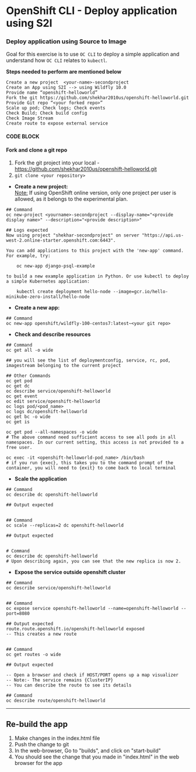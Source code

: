 # OpenShift CLI - Deploy application using S2I


### Deploy application using Source to Image

Goal for this exercise is to use `OC CLI` to deploy a simple application and understand how `OC CLI` relates to `kubectl`. 
<p><b> Steps needed to perform are mentioned below </b>

```
Create a new project  <your-name>-secondproject
Create an App using S2I --> using Wildfly 10.0
Provide name “openshift-helloworld”
Fork the git https://github.com/shekhar2010us/openshift-helloworld.git
Provide Git repo “<your forked repo>”
Scale up pod; Check logs; Check events
Check Build; Check build config
Check Image Stream
Create route to expose external service

```

#### CODE BLOCK

#### <b>Fork and clone a git repo</b>
1. Fork the git project into your local - https://github.com/shekhar2010us/openshift-helloworld.git
2. `git clone <your repository>`


- <b>Create a new project:</b>
<br><u>Note:</u> If using OpenShift online version, only one project per user is allowed, as it belongs to the experimental plan. </i>


```
## Command
oc new-project <yourname>-secondproject --display-name="<provide display name>" --description="<provide description>"

## Logs expected
Now using project "shekhar-secondproject" on server "https://api.us-west-2.online-starter.openshift.com:6443".

You can add applications to this project with the 'new-app' command. For example, try:

    oc new-app django-psql-example

to build a new example application in Python. Or use kubectl to deploy a simple Kubernetes application:

    kubectl create deployment hello-node --image=gcr.io/hello-minikube-zero-install/hello-node

```

- <b>Create a new app:</b>

```
## Command
oc new-app openshift/wildfly-100-centos7:latest~<your git repo>
```

- <b>Check and describe resources</b>

```
## Command
oc get all -o wide

## you will see the list of deploymentconfig, service, rc, pod, imagestream belonging to the current project

## Other Commands
oc get pod
oc get dc
oc describe service/openshift-helloworld
oc get event
oc edit service/openshift-helloworld
oc logs pod/<pod_name>
oc logs dc/openshift-helloworld
oc get bc -o wide
oc get is

oc get pod --all-namespaces -o wide
# The above command need sufficient access to see all pods in all namespaces. In our current setting, this access is not provided to a free user.

oc exec -it <openshift-helloworld-pod_name> /bin/bash
# if you run {exec}, this takes you to the command prompt of the container, you will need to {exit} to come back to local terminal
```

- <b>Scale the application</b>

```
## Command
oc describe dc openshift-helloworld

## Output expected


## Command
oc scale --replicas=2 dc openshift-helloworld

## Output expected


# Command
oc describe dc openshift-helloworld
# Upon describing again, you can see that the new replica is now 2.
```

- <b>Expose the service outside openshift cluster</b>

```
## Command
oc describe service/openshift-helloworld


## Command
oc expose service openshift-helloworld --name=openshift-helloworld --port=8080

## Output expected
route.route.openshift.io/openshift-helloworld exposed
-- This creates a new route


## Command
oc get routes -o wide

## Output expected

-- Open a browser and check if HOST/PORT opens up a map visualizer
-- Note:- The service remains {ClusterIP}
-- You can describe the route to see its details

## Command
oc describe route/openshift-helloworld
```

----------

## <b>Re-build the app</b><br>

1. Make changes in the index.html file
2. Push the change to git
3. In the web-browser, Go to "builds", and click on "start-build"
4. You should see the change that you made in "index.html" in the web browser for the app


